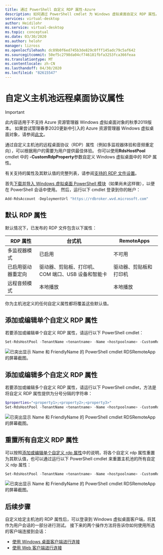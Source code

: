 ```yaml
---
title: 通过 PowerShell 自定义 RDP 属性-Azure
description: 如何通过 PowerShell cmdlet 为 Windows 虚拟桌面自定义 RDP 属性。
services: virtual-desktop
author: Heidilohr
ms.service: virtual-desktop
ms.topic: conceptual
ms.date: 03/30/2020
ms.author: helohr
manager: lizross
ms.openlocfilehash: dc89b0f6ed745b3de829c0fff145adc79c5af642
ms.sourcegitcommit: 50ef5c2798da04cf746181fbfa3253fca366feaa
ms.translationtype: MT
ms.contentlocale: zh-CN
ms.lasthandoff: 04/30/2020
ms.locfileid: "82615547"
---
```

# <a name="customize-remote-desktop-protocol-properties-for-a-host-pool"></a>自定义主机池远程桌面协议属性

>[!IMPORTANT]
>此内容适用于不支持 Azure 资源管理器 Windows 虚拟桌面对象的秋季2019版本。 如果尝试管理春季2020更新中引入的 Azure 资源管理器 Windows 虚拟桌面对象，请参阅[此文](../customize-rdp-properties.md)。

通过自定义主机池的远程桌面协议（RDP）属性（例如多监视器体验和音频重定向），可以根据用户的需要为用户提供最佳体验。 你可以使用**RdsHostPool** cmdlet 中的 **-CustomRdpProperty**参数自定义 Windows 虚拟桌面中的 RDP 属性。

有关支持的属性及其默认值的完整列表，请参阅[支持的 RDP 文件设置](https://docs.microsoft.com/windows-server/remote/remote-desktop-services/clients/rdp-files?context=/azure/virtual-desktop/context/context)。

首先[下载并导入 Windows 虚拟桌面 PowerShell 模块](/powershell/windows-virtual-desktop/overview/)（如果尚未这样做），以便在 PowerShell 会话中使用。 然后，运行以下 cmdlet 登录到你的帐户：

```powershell
Add-RdsAccount -DeploymentUrl "https://rdbroker.wvd.microsoft.com"
```

## <a name="default-rdp-properties"></a>默认 RDP 属性

默认情况下，已发布的 RDP 文件包含以下属性：

|RDP 属性 | 台式机 | RemoteApps |
|---|---| --- |
| 多监视器模式 | 已启用 | 不可用 |
| 已启用驱动器重定向 | 驱动器、剪贴板、打印机、COM 端口、USB 设备和智能卡| 驱动器、剪贴板和打印机 |
| 远程音频模式 | 本地播放 | 本地播放 |

你为主机池定义的任何自定义属性都将覆盖这些默认值。

## <a name="add-or-edit-a-single-custom-rdp-property"></a>添加或编辑单个自定义 RDP 属性

若要添加或编辑单个自定义 RDP 属性，请运行以下 PowerShell cmdlet：

```powershell
Set-RdsHostPool -TenantName <tenantname> -Name <hostpoolname> -CustomRdpProperty "<property>"
```

![已突出显示 Name 和 FriendlyName 的 PowerShell cmdlet RDSRemoteApp 的屏幕截图。](../media/singlecustomrdpproperty.png)

## <a name="add-or-edit-multiple-custom-rdp-properties"></a>添加或编辑多个自定义 RDP 属性

若要添加或编辑多个自定义 RDP 属性，请运行以下 PowerShell cmdlet，方法是将自定义 RDP 属性提供为分号分隔的字符串：

```powershell
$properties="<property1>;<property2>;<property3>"
Set-RdsHostPool -TenantName <tenantname> -Name <hostpoolname> -CustomRdpProperty $properties
```

![已突出显示 Name 和 FriendlyName 的 PowerShell cmdlet RDSRemoteApp 的屏幕截图。](../media/multiplecustomrdpproperty.png)

## <a name="reset-all-custom-rdp-properties"></a>重置所有自定义 RDP 属性

可以按照[添加或编辑单个自定义 rdp 属性](#add-or-edit-a-single-custom-rdp-property)中的说明，将各个自定义 rdp 属性重置为其默认值，也可以通过运行以下 PowerShell cmdlet 来重置主机池的所有自定义 rdp 属性：

```powershell
Set-RdsHostPool -TenantName <tenantname> -Name <hostpoolname> -CustomRdpProperty ""
```

![已突出显示 Name 和 FriendlyName 的 PowerShell cmdlet RDSRemoteApp 的屏幕截图。](../media/resetcustomrdpproperty.png)

## <a name="next-steps"></a>后续步骤

自定义给定主机池的 RDP 属性后，可以登录到 Windows 虚拟桌面客户端，将其作为用户会话的一部分进行测试。 接下来的两个操作方法将告诉你如何使用所选的客户端连接到会话：

- [使用 Windows 桌面客户端进行连接](../connect-windows-7-and-10.md)
- [使用 Web 客户端进行连接](connect-web-2019.md)
